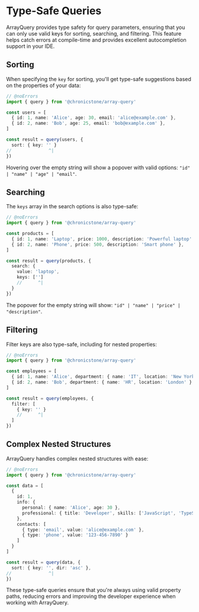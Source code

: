 # Type-Safe Queries

ArrayQuery provides type safety for query parameters, ensuring that you can only use valid keys for sorting, searching, and filtering. This feature helps catch errors at compile-time and provides excellent autocompletion support in your IDE.

## Sorting

When specifying the `key` for sorting, you'll get type-safe suggestions based on the properties of your data:

```ts twoslash
// @noErrors
import { query } from '@chronicstone/array-query'

const users = [
  { id: 1, name: 'Alice', age: 30, email: 'alice@example.com' },
  { id: 2, name: 'Bob', age: 25, email: 'bob@example.com' },
]

const result = query(users, {
  sort: { key: '' }
//              ^|
})
```

Hovering over the empty string will show a popover with valid options: `"id" | "name" | "age" | "email"`.

## Searching

The `keys` array in the search options is also type-safe:

```ts twoslash
// @noErrors
import { query } from '@chronicstone/array-query'

const products = [
  { id: 1, name: 'Laptop', price: 1000, description: 'Powerful laptop' },
  { id: 2, name: 'Phone', price: 500, description: 'Smart phone' },
]

const result = query(products, {
  search: {
    value: 'laptop',
    keys: ['']
    //      ^|
  }
})
```

The popover for the empty string will show: `"id" | "name" | "price" | "description"`.

## Filtering

Filter keys are also type-safe, including for nested properties:

```ts twoslash
// @noErrors
import { query } from '@chronicstone/array-query'

const employees = [
  { id: 1, name: 'Alice', department: { name: 'IT', location: 'New York' } },
  { id: 2, name: 'Bob', department: { name: 'HR', location: 'London' } },
]

const result = query(employees, {
  filter: [
    { key: '' }
    //      ^|
  ]
})
```

## Complex Nested Structures

ArrayQuery handles complex nested structures with ease:

```typescript twoslash
// @noErrors
import { query } from '@chronicstone/array-query'

const data = [
  {
    id: 1,
    info: {
      personal: { name: 'Alice', age: 30 },
      professional: { title: 'Developer', skills: ['JavaScript', 'TypeScript'] }
    },
    contacts: [
      { type: 'email', value: 'alice@example.com' },
      { type: 'phone', value: '123-456-7890' }
    ]
  }
]

const result = query(data, {
  sort: { key: '', dir: 'asc' },
//              ^|
})
```

These type-safe queries ensure that you're always using valid property paths, reducing errors and improving the developer experience when working with ArrayQuery.
